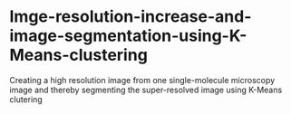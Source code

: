 # Imge-resolution-increase-and-image-segmentation-using-K-Means-clustering
Creating a high resolution image from one single-molecule microscopy image and thereby segmenting the super-resolved image using K-Means clutering
